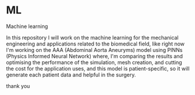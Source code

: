 # ML
Machine learning 


In this repository I will work on the machine learning for the mechanical engineering and applications related to the biomedical field,
like right now I'm working on the AAA (Abdominal Aorta Aneuryms) model using PINNs (Physics Informed Neural Network) where, 
I'm comparing the results and optimising the performance of the simulation, mesh creation, and cutting the cost for the application uses,
and this model is patient-specific, so it will generate each patient data and helpful in the surgery.

thank you

